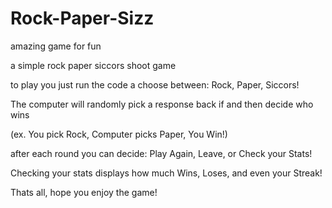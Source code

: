 # Rock-Paper-Sizz
amazing game for fun

a simple rock paper siccors shoot game

to play you just run the code a choose between:
Rock, Paper, Siccors!

The computer will randomly pick a response back if and then decide who wins

(ex. You pick Rock, Computer picks Paper, You Win!)

after each round you can decide: Play Again, Leave, or Check your Stats!

Checking your stats displays how much Wins, Loses, and even your Streak!

Thats all, hope you enjoy the game!
